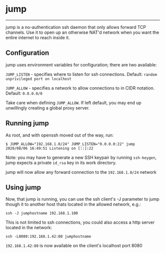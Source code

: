 # jump
------
jump is a no-authentication ssh daemon that only allows forward TCP channels. Use it to open up an otherwise NAT'd network when you want the entire internet to reach inside it.

## Configuration
jump uses environment variables for configuration; there are two available:

`JUMP_LISTEN` - specifies where to listen for ssh connections. 
Default: `random unprivileged port on localhost`

`JUMP_ALLOW` - specifies a network to allow connections to in CIDR notation.
Default: `0.0.0.0/0`

Take care when defining `JUMP_ALLOW`. If left default, you may end up unwillingly creating a global proxy server.


## Running jump
As root, and with openssh moved out of the way, run:
```
$ JUMP_ALLOW="192.168.1.0/24" JUMP_LISTEN="0.0.0.0:22" jump 
2020/08/06 16:49:51 Listening on [::]:22
```

Note: you may have to generate a new SSH keypair by running `ssh-keygen`, jump expects a private `id_rsa` key in its work directory.

jump will now allow any forward connection to the `192.168.1.0/24` network

## Using jump
Now, that jump is running, you can use the ssh client's -J parameter to jump though it to another host thats located in the allowed network, e.g.:

```
ssh -J jumphostname 192.168.1.100
```

This is not limited to ssh connections, you could also access a http server located in the network:

```
ssh -L8080:192.168.1.42:80 jumphostname
```

`192.168.1.42:80` is now available on the client's localhost port 8080

